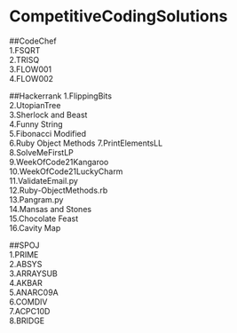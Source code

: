 # CompetitiveCodingSolutions

##CodeChef  
1.FSQRT  
2.TRISQ  
3.FLOW001  
4.FLOW002  

##Hackerrank 
1.FlippingBits  
2.UtopianTree  
3.Sherlock and Beast  
4.Funny String  
5.Fibonacci Modified    
6.Ruby Object Methods
7.PrintElementsLL  
8.SolveMeFirstLP  
9.WeekOfCode21Kangaroo  
10.WeekOfCode21LuckyCharm 	
11.ValidateEmail.py  
12.Ruby-ObjectMethods.rb  
13.Pangram.py  
14.Mansas and Stones  
15.Chocolate Feast  
16.Cavity Map  

##SPOJ  
1.PRIME  
2.ABSYS  
3.ARRAYSUB  
4.AKBAR  
5.ANARC09A  
6.COMDIV  
7.ACPC10D  
8.BRIDGE  




